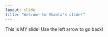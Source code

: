 ```yaml
---
layout: slide
title: "Welcome to Shanta's slide!"
---
```


This is MY slide!
Use the left arrow to go back!
